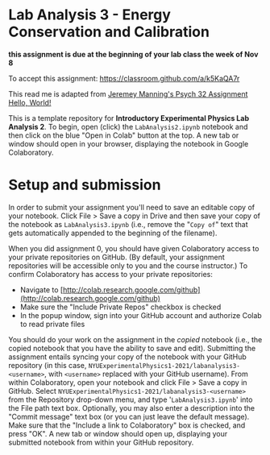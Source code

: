 # Lab Analysis 3 - Energy Conservation and Calibration
**this assignment is due at the beginning of your lab class the week of Nov 8**

To accept this assignment: https://classroom.github.com/a/k5KaQA7r


This read me is adapted from [Jeremey Manning's Psych 32 Assignment Hello, World!](github.com/ContextLab/psyc32-hello-world/)

This is a template repository for **Introductory Experimental Physics Lab Analysis 2**.  To begin, open (click) the `LabAnalysis2.ipynb` notebook and then click on the blue "Open in Colab" button at the top.  A new tab or window should open in your browser, displaying the notebook in Google Colaboratory.


# Setup and submission

In order to submit your assignment you'll need to save an editable copy of your notebook.  Click File > Save a copy in Drive and then save your copy of the notebook as `LabAnalysis3.ipynb` (i.e., remove the "`Copy of`" text that gets automatically appended to the beginning of the filename).

When you did assignment 0, you should have given Colaboratory access to your private repositories on GitHub.  (By default, your assignment repositories will be accessible only to you and the course instructor.) To confirm Colaboratory has access to your private repositories:
- Navigate to [http://colab.research.google.com/github](http://colab.research.google.com/github)
- Make sure the "Include Private Repos" checkbox is checked
- In the popup window, sign into your GitHub account and authorize Colab to read private files

You should do your work on the assignment in the *copied* notebook (i.e., the copied notebook that you have the ability to save and edit).  Submitting the assignment entails syncing your copy of the notebook with your GitHub repository (in this case, `NYUExperimentalPhysics1-2021/labanalysis3-<username>`, with `<username>` replaced with your GitHub username).  From within Colaboratory, open your notebook and click File > Save a copy in GitHub.  Select `NYUExperimentalPhysics1-2021/labanalysis3-<username>` from the Repository drop-down menu, and type '`LabAnalysis3.ipynb`' into the File path text box.  Optionally, you may also enter a description into the "Commit message" text box (or you can just leave the default message).  Make sure that the "Include a link to Colaboratory" box is checked, and press "OK".  A new tab or window should open up, displaying your submitted notebook from within your GitHub repository.
